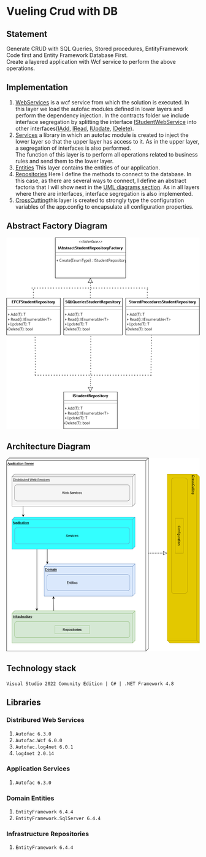 # Vueling Crud with DB

## Statement
Generate CRUD with SQL Queries, Stored procedures, EntityFramework Code first and Entity Framework Database First.<br>
Create a layered application with Wcf service to perform the above operations.

## Implementation

1. [WebServices](https://github.com/davidjimenez92/VuelingCrudDB/tree/master/VuelingCrudDB.Distributed.WebServices) is a wcf service from which the solution is executed. In this layer we load the autofac modules defined in lower layers and perform the dependency injection. In the contracts folder we include interface segregation by splitting the interface [IStudentWebService](https://github.com/davidjimenez92/VuelingCrudDB/blob/master/VuelingCrudDB.Distributed.WebServices/Contracts/IStudentWebService.cs) into other interfaces([IAdd](https://github.com/davidjimenez92/VuelingCrudDB/blob/master/VuelingCrudDB.Distributed.WebServices/Contracts/IAdd.cs), [IRead](https://github.com/davidjimenez92/VuelingCrudDB/blob/master/VuelingCrudDB.Distributed.WebServices/Contracts/IRead.cs), [IUpdate](https://github.com/davidjimenez92/VuelingCrudDB/blob/master/VuelingCrudDB.Distributed.WebServices/Contracts/IUpdate.cs), [IDelete](https://github.com/davidjimenez92/VuelingCrudDB/blob/master/VuelingCrudDB.Distributed.WebServices/Contracts/IDelete.cs)).
2. [Services](https://github.com/davidjimenez92/VuelingCrudDB/tree/master/VuelingCrudDB.Application.Services) a library in which an autofac module is created to inject the lower layer so that the upper layer has access to it. As in the upper layer, a segregation of interfaces is also performed.<br>
The function of this layer is to perform all operations related to business rules and send them to the lower layer.
3. [Entities](https://github.com/davidjimenez92/VuelingCrudDB/tree/master/VuelingCrudDB.Domain.Entities) This layer contains the entities of our application.
4. [Repositories](https://github.com/davidjimenez92/VuelingCrudDB/tree/master/VuelingCrudDB.Infrastructure.Repositories) Here I define the methods to connect to the database. In this case, as there are several ways to connect, I define an abstract factoria that I will show next in the [UML diagrams section](#abstract-factory-diagram). As in all layers where there are interfaces, interface segregation is also implemented.
5. [CrossCutting](https://github.com/davidjimenez92/VuelingCrudDB/tree/master/VuelingCrudDB.CrossCutting.ProjectSettings)this layer is created to strongly type the configuration variables of the app.config to encapsulate all configuration properties.

## Abstract Factory Diagram
![abstract factory diagram](https://github.com/davidjimenez92/VuelingCrudDB/blob/master/abstract-factory.png)

## Architecture Diagram
![architecture diagram](https://github.com/davidjimenez92/VuelingCrudDB/blob/master/architecture-diagram.png)

## Technology stack
`Visual Studio 2022 Comunity Edition | C# | .NET Framework 4.8`

## Libraries 
### Distribured Web Services 
1. `Autofac 6.3.0`
2. `Autofac.Wcf 6.0.0` 
3. `Autofac.log4net 6.0.1`
4. `log4net 2.0.14`
### Application Services
1. `Autofac 6.3.0`
### Domain Entities
1. `EntityFramework 6.4.4`
2. `EntityFramework.SqlServer 6.4.4 `
### Infrastructure Repositories
1. `EntityFramework 6.4.4`